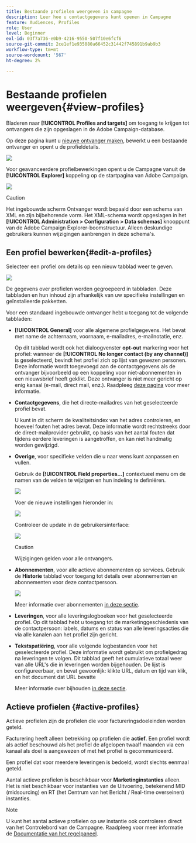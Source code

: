 ```yaml
---
title: Bestaande profielen weergeven in campagne
description: Leer hoe u contactgegevens kunt openen in Campagne
feature: Audiences, Profiles
role: User
level: Beginner
exl-id: 03f7a736-e0b9-4216-9550-507f10e6fcf6
source-git-commit: 2ce1ef1e935080a66452c31442f745891b9ab9b3
workflow-type: tm+mt
source-wordcount: '567'
ht-degree: 2%

---
```


# Bestaande profielen weergeven{#view-profiles}

Bladeren naar **[!UICONTROL Profiles and targets]** om toegang te krijgen tot ontvangers die zijn opgeslagen in de Adobe Campaign-database.

Op deze pagina kunt u [nieuwe ontvanger maken](create-profiles.md), bewerkt u een bestaande ontvanger en opent u de profieldetails.

![](assets/profiles-and-targets.png)

Voor geavanceerdere profielbewerkingen opent u de Campagne vanuit de **[!UICONTROL Explorer]** koppeling op de startpagina van Adobe Campaign.

![](assets/recipients-in-explorer.png)


>[!CAUTION]
>
>Het ingebouwde scherm Ontvanger wordt bepaald door een schema van XML en zijn bijbehorende vorm. Het XML-schema wordt opgeslagen in het **[!UICONTROL Administration > Configuration > Data schemas]** knooppunt van de Adobe Campaign Explorer-boomstructuur. Alleen deskundige gebruikers kunnen wijzigingen aanbrengen in deze schema&#39;s.

## Een profiel bewerken{#edit-a-profiles}

Selecteer een profiel om details op een nieuw tabblad weer te geven.

![](assets/edit-a-profile.png)

De gegevens over profielen worden gegroepeerd in tabbladen. Deze tabbladen en hun inhoud zijn afhankelijk van uw specifieke instellingen en geïnstalleerde pakketten.

Voor een standaard ingebouwde ontvanger hebt u toegang tot de volgende tabbladen:

* **[!UICONTROL General]** voor alle algemene profielgegevens. Het bevat met name de achternaam, voornaam, e-mailadres, e-mailnotatie, enz.

   Op dit tabblad wordt ook het dialoogvenster **opt-out** markering voor het profiel: wanneer de **[!UICONTROL No longer contact (by any channel)]** is geselecteerd, bevindt het profiel zich op lijst van gewezen personen. Deze informatie wordt toegevoegd aan de contactgegevens als de ontvanger bijvoorbeeld op een koppeling voor niet-abonnementen in een nieuwsbrief heeft geklikt. Deze ontvanger is niet meer gericht op enig kanaal (e-mail, direct mail, enz.). Raadpleeg [deze pagina](../send/quarantines.md) voor meer informatie.

* **Contactgegevens**, die het directe-mailadres van het geselecteerde profiel bevat.

   U kunt in dit scherm de kwaliteitsindex van het adres controleren, en hoeveel fouten het adres bevat. Deze informatie wordt rechtstreeks door de direct-mailprovider gebruikt, op basis van het aantal fouten dat tijdens eerdere leveringen is aangetroffen, en kan niet handmatig worden gewijzigd.

* **Overige**, voor specifieke velden die u naar wens kunt aanpassen en vullen.

   Gebruik de **[!UICONTROL Field properties…]** contextueel menu om de namen van de velden te wijzigen en hun indeling te definiëren.

   ![](assets/other-tab-field-properties.png)

   Voer de nieuwe instellingen hieronder in:

   ![](assets/change-field-properties.png)

   Controleer de update in de gebruikersinterface:

   ![](assets/other-tab-updated.png)


   >[!CAUTION]
   >Wijzigingen gelden voor alle ontvangers.


* **Abonnementen**, voor alle actieve abonnementen op services. Gebruik de **Historie** tabblad voor toegang tot details over abonnementen en abonnementen voor deze contactpersoon.

   ![](assets/subscription-tab.png)

   Meer informatie over abonnementen [in deze sectie](../start/subscriptions.md).

* **Leveringen**, voor alle leveringslogboeken voor het geselecteerde profiel. Op dit tabblad hebt u toegang tot de marketinggeschiedenis van de contactpersoon: labels, datums en status van alle leveringsacties die via alle kanalen aan het profiel zijn gericht.


* **Tekstspatiëring**, voor alle volgende logbestanden voor het geselecteerde profiel. Deze informatie wordt gebruikt om profielgedrag na leveringen te volgen. Dit tabblad geeft het cumulatieve totaal weer van alle URL&#39;s die in leveringen worden bijgehouden. De lijst is configureerbaar, en bevat gewoonlijk: klikte URL, datum en tijd van klik, en het document dat URL bevatte

   Meer informatie over bijhouden [in deze sectie](../start/tracking.md).


## Actieve profielen {#active-profiles}

Actieve profielen zijn de profielen die voor factureringsdoeleinden worden geteld.

Facturering heeft alleen betrekking op profielen die **actief**. Een profiel wordt als actief beschouwd als het profiel de afgelopen twaalf maanden via een kanaal als doel is aangewezen of met het profiel is gecommuniceerd.

Een profiel dat voor meerdere leveringen is bedoeld, wordt slechts eenmaal geteld.

Aantal actieve profielen is beschikbaar voor **Marketinginstanties** alleen. Het is niet beschikbaar voor instanties van de Uitvoering, betekenend MID (midsourcing) en RT (het Centrum van het Bericht / Real-time overseinen) instanties.

>[!NOTE]
>
>U kunt het aantal actieve profielen op uw instantie ook controleren direct van het Controlebord van de Campagne. Raadpleeg voor meer informatie de [Documentatie van het regelpaneel](https://experienceleague.adobe.com/docs/control-panel/using/performance-monitoring/active-profiles-monitoring.html).
